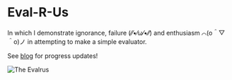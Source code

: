 # Eval-R-Us

In which I demonstrate ignorance, failure (⁄⁄•⁄ω⁄•⁄⁄) and enthusiasm ⌒(o＾▽＾o)ノ in attempting to make a simple evaluator.

See [blog](https://pliniker.github.io/eval-rs/) for progress updates!

![The Evalrus](https://pliniker.github.io/assets/img/evalrus-medium.png)
